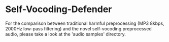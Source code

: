 # Self-Vocoding-Defender

For the comparison between traditional harmful preprocessing (MP3 8kbps, 2000Hz low-pass filtering) and the novel self-vocoding preprocessed audio, please take a look at the 'audio samples' directory.
